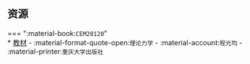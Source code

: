 ## 资源  
=== ":material-book:`CEM20120`"  
    * [教材](https://api.hanximeng.com/lanzou/?url=https://cqu-openlib.lanzout.com/iTmWS2o4ndli&type=down) - :material-format-quote-open:`理论力学` - :material-account:`程光均` - :material-printer:`重庆大学出版社`  